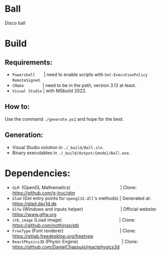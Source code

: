 # Ball
Disco ball

# Build
## Requirements:
- `Powershell`       | need to enable scripts with `Set-ExecutionPolicy RemoteSigned`.
- `CMake`               | need to be in the path, version 3.12 at least.
- `Visual Studio`  | with MSbuild 2022.

## How to:
Use the command `./generate.ps1` and hope for the best.

## Generation:
- Visual Studio solution in `./_build/Ball.sln`.
- Binary executables in `./_build/Output/{mode}/Ball.exe`.

# Dependencies:
- `GLM`  (OpenGL Mathematics)                                        | Clone: https://github.com/g-truc/glm
- `Glad` (Get entry points for `opengl32.dll`'s methods) | Generated at: https://glad.dav1d.de
- `Glfw` (Windows and inputs helper)                              | Official website: https://www.glfw.org
- `stb_image` (Load image)                                                | Clone: https://github.com/nothings/stb
- `FreeType` (Font renderer)                                             | Clone: https://gitlab.freedesktop.org/freetype
- `ReactPhysics3D` (Physic Engine)                                   | Clone: https://github.com/DanielChappuis/reactphysics3d